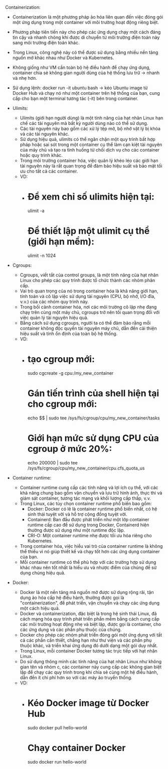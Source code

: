 Containerization:
  - Containerization là một phương pháp ảo hóa liên quan đến việc đóng gói một ứng dụng trong một container với môi trường hoạt động riêng biệt.
  - Phương pháp tiên tiến này cho phép các ứng dụng chạy một cách đáng tin cậy và nhanh chóng khi được di chuyển từ môi trường điện toán này sang môi trường điện toán khác.
  - Trong Linux, công nghệ này có thể được sử dụng bằng nhiều nền tảng nguồn mở khác nhau như Docker và Kubernetes.
  - Không giống như VM cần toàn bộ hệ điều hành để chạy ứng dụng, container chia sẻ không gian người dùng của hệ thống lưu trữ -> nhanh và nhẹ hơn.
  - Sử dụng lệnh: docker run -it ubuntu bash -> kéo Ubuntu image từ Docker Hub và chạy nó như một container trên hệ thống của bạn, cung cấp cho bạn một terminal tương tác (-it) bên trong container.

  - Ulimits:
    + Ulimits (giới hạn người dùng) là một tính năng của hạt nhân Linux hạn chế các tài nguyên mà bất kỳ người dùng nào có thể sử dụng.
    + Các tài nguyên này bao gồm các xử lý tệp mở, bộ nhớ vật lý bị khóa và các tài nguyên khác.
    + Sử dụng hiệu quả, ulimits có thể ngăn chặn một quy trình bất hợp pháp hoặc sai sót trong một container cụ thể làm cạn kiệt tài nguyên của máy chủ và tạo ra tình huống từ chối dịch vụ cho các container hoặc quy trình khác.
    + Trong môi trường container hóa, việc quản lý khéo léo các giới hạn tài nguyên này là rất quan trọng để đảm bảo hiệu suất và bảo mật tối ưu cho tất cả các container.
    + VD:
      + # Để xem chỉ số ulimits hiện tại:
        ulimit -a

        # Để thiết lập một ulimit cụ thể (giới hạn mềm):
        ulimit -n 1024

  - Cgroups:
    + Cgroups, viết tắt của control groups, là một tính năng của hạt nhân Linux cho phép các quy trình được tổ chức thành các nhóm phân cấp.
    + Vai trò quan trọng của nó trong container hóa là khả năng giới hạn, tính toán và cô lập việc sử dụng tài nguyên (CPU, bộ nhớ, I/O đĩa, v.v.) của các nhóm quy trình này.
    + Trong bối cảnh container hóa, nơi các môi trường cô lập nhẹ đang chạy trên cùng một máy chủ, cgroups trở nên tối quan trọng đối với việc quản lý tài nguyên hiệu quả.
    + Bằng cách sử dụng cgroups, người ta có thể đảm bảo rằng mỗi container không độc quyền tài nguyên máy chủ, dẫn đến cải thiện hiệu suất và tính ổn định của toàn bộ hệ thống.
    + VD:
      + # tạo cgroup mới:
        sudo cgcreate -g cpu:/my_new_container

        # Gán tiến trình của shell hiện tại cho cgroup mới:
        echo $$ | sudo tee /sys/fs/cgroup/cpu/my_new_container/tasks
        
        # Giới hạn mức sử dụng CPU của cgroup ở mức 20%:
        echo 200000 | sudo tee /sys/fs/cgroup/cpu/my_new_container/cpu.cfs_quota_us

  - Container runtime:
    + Container runtime cung cấp các tính năng và lợi ích cụ thể, với các khả năng chung bao gồm vận chuyển và lưu trữ hình ảnh, thực thi và giám sát container, tương tác mạng và khối lượng cấp thấp, v.v.
    + Trong Linux, các tùy chọn container runtime phổ biến bao gồm:
      + Docker: Docker có lẽ là container runtime phổ biến nhất, có hệ sinh thái tuyệt vời và hỗ trợ cộng đồng tuyệt vời.
      + Containerd: Ban đầu được phát triển như một lớp container runtime cấp cao để sử dụng trong Docker, Containerd hiện thường được sử dụng như một runtime độc ​​lập.
      + CRI-O: Một container runtime nhẹ được tối ưu hóa riêng cho Kubernetes.
    + Trong container hóa, việc hiểu vai trò của container runtime là không thể thiếu vì nó giúp thiết kế và chạy tốt hơn các ứng dụng container của bạn.
    + Mỗi container runtime có thể phù hợp với các trường hợp sử dụng khác nhau nên tốt nhất là hiểu ưu và nhược điểm của chúng để sử dụng chúng hiệu quả.
  
  - Docker:
    + Docker là một nền tảng mã nguồn mở được sử dụng rộng rãi, tận dụng ảo hóa cấp hệ điều hành, thường được gọi là "containerization", để phát triển, vận chuyển và chạy các ứng dụng một cách hiệu quả.
    + Docker và containerization, đặc biệt là trong hệ sinh thái Linux, đã cách mạng hóa quy trình phát triển phần mềm bằng cách cung cấp các môi trường hoạt động nhẹ và biệt lập, được gọi là container, cho các ứng dụng và các phần phụ thuộc của chúng.
    + Docker cho phép các nhóm phát triển đóng gói một ứng dụng với tất cả các phần cần thiết, chẳng hạn như thư viện và các phần phụ thuộc khác, và triển khai ứng dụng đó dưới dạng một gói duy nhất.
    + Trong Linux, mỗi container Docker tương tác trực tiếp với hạt nhân Linux.
    + Do sử dụng thông minh các tính năng của hạt nhân Linux như không gian tên và nhóm c, các container này cung cấp các không gian biệt lập để chạy các quy trình trong khi chia sẻ cùng một hệ điều hành, dẫn đến ít chi phí hơn so với các máy ảo truyền thống.
    + VD:
      + # Kéo Docker image từ Docker Hub
        sudo docker pull hello-world
        
        # Chạy container Docker
        sudo docker run hello-world
